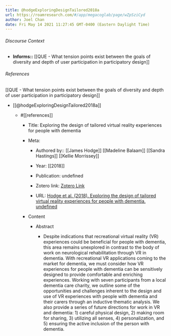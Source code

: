 ```yaml
---
title: @hodgeExploringDesignTailored2018a
url: https://roamresearch.com/#/app/megacoglab/page/wZpSziCyd
author: Joel Chan
date: Fri May 14 2021 11:27:45 GMT-0400 (Eastern Daylight Time)
---
```




###### Discourse Context

- **Informs::** [[QUE - What tension points exist between the goals of diversity and depth of user participation in participatory design]]

###### References

[[QUE - What tension points exist between the goals of diversity and depth of user participation in participatory design]]

- [[@hodgeExploringDesignTailored2018a]]

    - #[[references]]

        - Title: Exploring the design of tailored virtual reality experiences for people with dementia

        - Meta:

            - Authored by:: [[James Hodge]] [[Madeline Balaam]] [[Sandra Hastings]] [[Kellie Morrissey]]

            - Year: [[2018]]

            - Publication: undefined

            - Zotero link: [Zotero Link](zotero://select/items/7_79JL5KGA)

            - URL: [Hodge et al. (2018). Exploring the design of tailored virtual reality experiences for people with dementia. undefined](https://doi.org/10.1145/3173574.3174088)

        - Content

            - Abstract

                - Despite indications that recreational virtual reality (VR) experiences could be beneficial for people with dementia, this area remains unexplored in contrast to the body of work on neurological rehabilitation through VR in dementia. With recreational VR applications coming to the market for dementia, we must consider how VR experiences for people with dementia can be sensitively designed to provide comfortable and enriching experiences. Working with seven participants from a local dementia care charity, we outline some of the opportunities and challenges inherent to the design and use of VR experiences with people with dementia and their carers through an inductive thematic analysis. We also provide a series of future directions for work in VR and dementia: 1) careful physical design, 2) making room for sharing, 3) utilizing all senses, 4) personalization, and 5) ensuring the active inclusion of the person with dementia.
